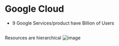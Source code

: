 # Google Cloud 

- 9 Google Services/product have Billion of Users 


## 

Resources are hierarchical
![image](https://github.com/engineerbaz/BAZ-learns/assets/56934817/542bb787-37c8-407b-81b4-a9f33260099b)
